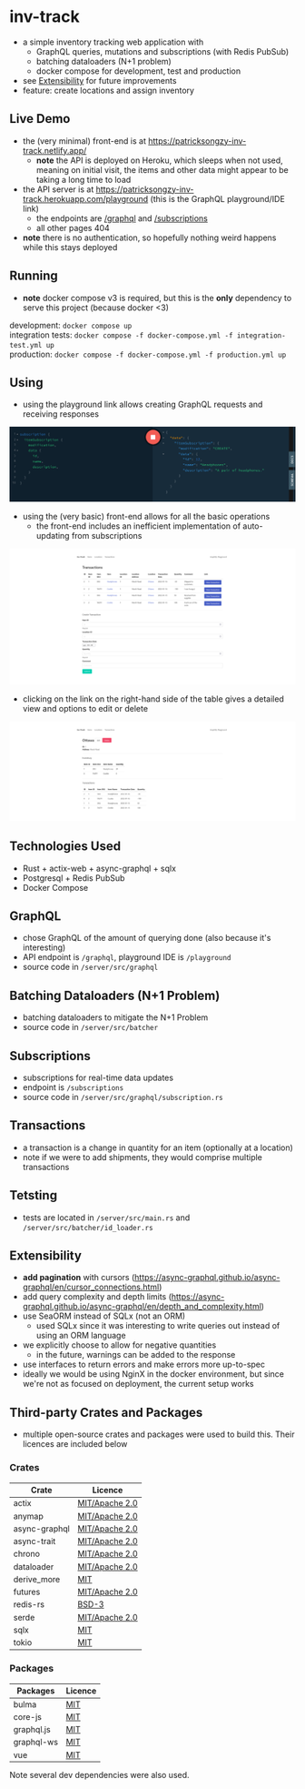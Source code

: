 # inv-track
* a simple inventory tracking web application with
  * GraphQL queries, mutations and subscriptions (with Redis PubSub)
  * batching dataloaders (N+1 problem)
  * docker compose for development, test and production
* see [Extensibility](#extensibility) for future improvements
* feature: create locations and assign inventory

## Live Demo
* the (very minimal) front-end is at <https://patricksongzy-inv-track.netlify.app/>
  * **note** the API is deployed on Heroku, which sleeps when not used, meaning on initial visit, the items and other data might appear to be taking a long time to load
* the API server is at <https://patricksongzy-inv-track.herokuapp.com/playground> (this is the GraphQL playground/IDE link)
  * the endpoints are [/graphql](https://patricksongzy-inv-track.herokuapp.com/graphql) and [/subscriptions](https://patricksongzy-inv-track.herokuapp.com/subscriptions)
  * all other pages 404
* **note** there is no authentication, so hopefully nothing weird happens while this stays deployed

## Running
* **note** docker compose v3 is required, but this is the **only** dependency to serve this project (because docker <3)

development: `docker compose up`\
integration tests: `docker compose -f docker-compose.yml -f integration-test.yml up`\
production: `docker compose -f docker-compose.yml -f production.yml up`

## Using
* using the playground link allows creating GraphQL requests and receiving responses

![subscribing to item changes](./images/subscription.png)
* using the (very basic) front-end allows for all the basic operations
  * the front-end includes an inefficient implementation of auto-updating from subscriptions

![viewing all locations](./images/transactions.png)
* clicking on the link on the right-hand side of the table gives a detailed view and options to edit or delete

![viewing a location](./images/location.png)


## Technologies Used
* Rust + actix-web + async-graphql + sqlx
* Postgresql + Redis PubSub
* Docker Compose

## GraphQL
* chose GraphQL of the amount of querying done (also because it's interesting)
* API endpoint is `/graphql`, playground IDE is `/playground`
* source code in `/server/src/graphql`
## Batching Dataloaders (N+1 Problem)
* batching dataloaders to mitigate the N+1 Problem
* source code in `/server/src/batcher`
## Subscriptions
* subscriptions for real-time data updates
* endpoint is `/subscriptions`
* source code in `/server/src/graphql/subscription.rs`
## Transactions
* a transaction is a change in quantity for an item (optionally at a location)
* note if we were to add shipments, they would comprise multiple transactions

## Tetsting
* tests are located in `/server/src/main.rs` and `/server/src/batcher/id_loader.rs`

## Extensibility
* **add pagination** with cursors (<https://async-graphql.github.io/async-graphql/en/cursor_connections.html>)
* add query complexity and depth limits (<https://async-graphql.github.io/async-graphql/en/depth_and_complexity.html>)
* use SeaORM instead of SQLx (not an ORM)
  * used SQLx since it was interesting to write queries out instead of using an ORM language
* we explicitly choose to allow for negative quantities
  * in the future, warnings can be added to the response
* use interfaces to return errors and make errors more up-to-spec
* ideally we would be using NginX in the docker environment, but since we're not as focused on deployment, the current setup works

## Third-party Crates and Packages
* multiple open-source crates and packages were used to build this. Their licences are included below

### Crates

| Crate         | Licence                                                                       |
|---------------|-------------------------------------------------------------------------------|
| actix         | [MIT/Apache 2.0](https://github.com/actix/actix#license)                      |
| anymap        | [MIT/Apache 2.0](https://github.com/chris-morgan/anymap#license)              |
| async-graphql | [MIT/Apache 2.0](https://github.com/async-graphql/async-graphql#license)      |
| async-trait   | [MIT/Apache 2.0](https://github.com/dtolnay/async-trait#license)              |
| chrono        | [MIT/Apache 2.0](https://github.com/chronotope/chrono/blob/main/LICENSE.txt)  |
| dataloader    | [MIT/Apache 2.0](https://github.com/cksac/dataloader-rs#license)              |
| derive_more   | [MIT](https://github.com/JelteF/derive_more/blob/master/LICENSE)              |
| futures       | [MIT/Apache 2.0](https://github.com/rust-lang/futures-rs#license)             |
| redis-rs      | [BSD-3](https://github.com/mitsuhiko/redis-rs/blob/master/LICENSE)            |
| serde         | [MIT/Apache 2.0](https://github.com/serde-rs/serde#license)                   |
| sqlx          | [MIT](https://github.com/jmoiron/sqlx/blob/master/LICENSE)                    |
| tokio         | [MIT](https://github.com/tokio-rs/async-stream#license)                       |

### Packages

| Packages      | Licence                                                                       |
|---------------|-------------------------------------------------------------------------------|
| bulma         | [MIT](https://github.com/jgthms/bulma#copyright-and-license-)                 |
| core-js       | [MIT](https://github.com/zloirock/core-js/blob/master/LICENSE)                |
| graphql.js    | [MIT](https://github.com/graphql/graphql-js#license)                          |
| graphql-ws    | [MIT](https://github.com/enisdenjo/graphql-ws/blob/master/LICENSE.md)         |
| vue           | [MIT](https://github.com/vuejs/vue#license)                                   |

Note several dev dependencies were also used.
